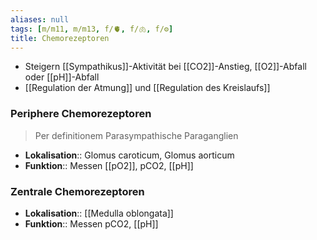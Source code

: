 ```yaml
---
aliases: null
tags: [m/m11, m/m13, f/🫀, f/🫁, f/⚙️]
title: Chemorezeptoren
---
```

- Steigern [[Sympathikus]]-Aktivität bei [[CO2]]-Anstieg, [[O2]]-Abfall oder [[pH]]-Abfall
- [[Regulation der Atmung]] und [[Regulation des Kreislaufs]]
### Periphere Chemorezeptoren
> Per definitionem Parasympathische Paraganglien
- **Lokalisation**:: Glomus caroticum, Glomus aorticum
- **Funktion**:: Messen [[pO2]], pCO2, [[pH]]
### Zentrale Chemorezeptoren
- **Lokalisation**:: [[Medulla oblongata]]
- **Funktion**:: Messen pCO2, [[pH]]

